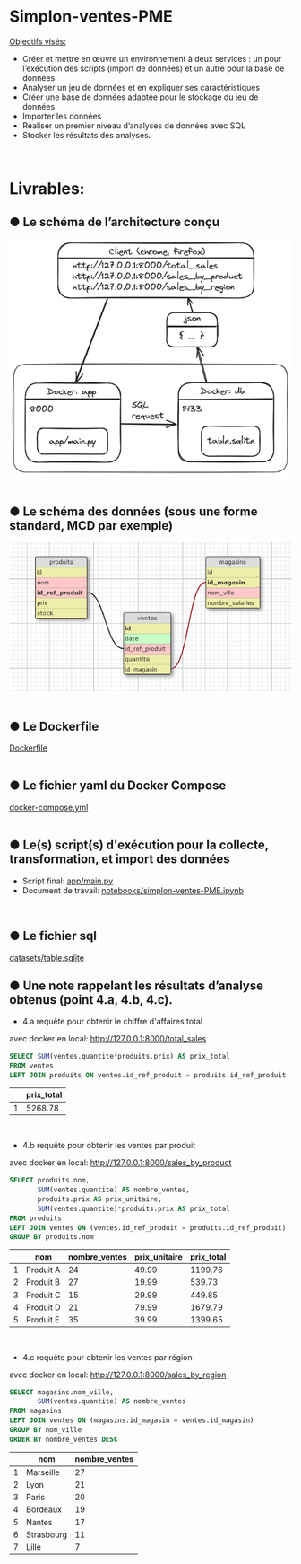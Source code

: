 # Simplon-ventes-PME
[Objectifs visés:](brief/Brief%20projet%20Analyser%20les%20ventes%20d’une%20PME%20-%20Data%20Engineer%20-%20V2.pdf)
- Créer et mettre en œuvre un environnement à deux services : un pour l’exécution des scripts (import de données) et un autre pour la base de données
- Analyser un jeu de données et en expliquer ses caractéristiques
- Créer une base de données adaptée pour le stockage du jeu de données
- Importer les données
- Réaliser un premier niveau d’analyses de données avec SQL
- Stocker les résultats des analyses.
<br>

# Livrables:

## ● Le schéma de l’architecture conçu
<div style="text-align:center">
  <img src="schema_services.png" width="600">
</div>
<br>

## ● Le schéma des données (sous une forme standard, MCD par exemple)
<div style="text-align:center">
  <img src="schema_tables.png" width="600">
</div>
<br>

## ● Le Dockerfile
[Dockerfile](Dockerfile)
<br><br>

## ● Le fichier yaml du Docker Compose
[docker-compose.yml](docker-compose.yml)
<br><br>

## ● Le(s) script(s) d'exécution pour la collecte, transformation, et import des données
- Script final: [app/main.py](app/main.py)
- Document de travail: [notebooks/simplon-ventes-PME.ipynb](notebooks/simplon-ventes-PME.ipynb)
<br>

## ● Le fichier sql
[datasets/table.sqlite](datasets/table.sqlite)
<br>

## ● Une note rappelant les résultats d’analyse obtenus (point 4.a, 4.b, 4.c).
- 4.a requête pour obtenir le chiffre d'affaires total

avec docker en local: http://127.0.0.1:8000/total_sales
```sql
SELECT SUM(ventes.quantite*produits.prix) AS prix_total 
FROM ventes
LEFT JOIN produits ON ventes.id_ref_produit = produits.id_ref_produit
```
|   | prix_total |
| - | ------------- |
| 1 | 5268.78 |
<br>

- 4.b requête pour obtenir les ventes par produit

avec docker en local: http://127.0.0.1:8000/sales_by_product
```sql
SELECT produits.nom,
       SUM(ventes.quantite) AS nombre_ventes,
       produits.prix AS prix_unitaire,
       SUM(ventes.quantite)*produits.prix AS prix_total
FROM produits
LEFT JOIN ventes ON (ventes.id_ref_produit = produits.id_ref_produit)
GROUP BY produits.nom
```
|   | nom | nombre_ventes | prix_unitaire | prix_total |
| - | ------------- | ------------- | ------------- | ------------- |
| 1 | Produit A | 24 | 49.99 | 1199.76 |
| 2 | Produit B | 27 | 19.99 | 539.73 |
| 3 | Produit C | 15 | 29.99 | 449.85 |
| 4 | Produit D | 21 | 79.99 | 1679.79 |
| 5 | Produit E | 35 | 39.99 | 1399.65 |
<br>

- 4.c requête pour obtenir les ventes par région

avec docker en local: http://127.0.0.1:8000/sales_by_region
```sql
SELECT magasins.nom_ville,
       SUM(ventes.quantite) AS nombre_ventes
FROM magasins
LEFT JOIN ventes ON (magasins.id_magasin = ventes.id_magasin)
GROUP BY nom_ville
ORDER BY nombre_ventes DESC
```
|   | nom | nombre_ventes |
| - | ------------- | ------------- |
| 1 | Marseille | 27 |
| 2 | Lyon | 21 |
| 3 | Paris | 20 |
| 4 | Bordeaux | 19 |
| 5 | Nantes | 17 |
| 6 | Strasbourg | 11 |
| 7 | Lille | 7 |
<br>
